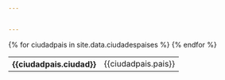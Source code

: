 ```yaml
---


---
```


<table>
    {% for ciudadpais in site.data.ciudadespaises %}
        <th>{{ciudadpais.ciudad}}</th>  
        <td>{{ciudadpais.pais}}</td>
    {% endfor %}
</table>